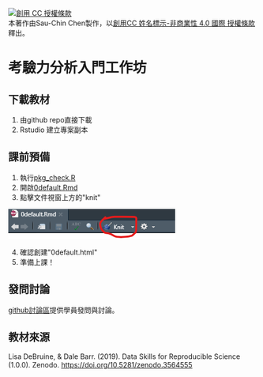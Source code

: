 
<a rel="license" href="http://creativecommons.org/licenses/by-nc/4.0/"><img alt="創用 CC 授權條款" style="border-width:0" src="https://i.creativecommons.org/l/by-nc/4.0/80x15.png" /></a><br />本著作由<span xmlns:cc="http://creativecommons.org/ns#" property="cc:attributionName">Sau-Chin Chen</span>製作，以<a rel="license" href="http://creativecommons.org/licenses/by-nc/4.0/">創用CC 姓名標示-非商業性 4.0 國際 授權條款</a>釋出。

# 考驗力分析入門工作坊

## 下載教材

1. 由github repo直接下載
2. Rstudio 建立專案副本

## 課前預備

1. 執行[pkg_check.R](pkg_check.R)
2. 開啟[0default.Rmd](0default.Rmd)
3. 點擊文件視窗上方的"knit"

![](knit.png)

4. 確認創建"0default.html"
5. 準備上課！


## 發問討論

[github討論區](https://github.com/Rstat-project/power-analysis-dummy/discussions)提供學員發問與討論。


## 教材來源

Lisa DeBruine, & Dale Barr. (2019). Data Skills for Reproducible Science (1.0.0). Zenodo. https://doi.org/10.5281/zenodo.3564555
